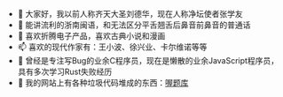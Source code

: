 - 👋 大家好，我以前人称齐天大圣刘德华，现在人称净坛使者张学友
- 🐬 能讲流利的浙南闽语，和无法区分平舌翘舌后鼻音前鼻音的普通话
- 👀 喜欢折腾电子产品，喜欢古典小说和漫画
- 📫 喜欢的现代作家有：王小波、徐兴业、卡尔维诺等等
- 🌱 曾经是专注写Bug的业余C程序员，现在是懒散的业余JavaScript程序员，具有多次学习Rust失败经历
- 💞️ 我的网站上有各种垃圾代码堆成的东西：[喔题库](https://www.wotiku.cn)
